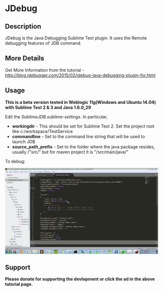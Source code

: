 # JDebug #

## Description ##
JDebug is the Java Debugging Sublime Text plugin. It uses the Remote debugging features of JDB command.

## More Details

Get More Information from the tutorial - <http://blog.jdebugger.com/2015/02/jdebug-java-debugging-plugin-for.html>  

## Usage ##
**This is a beta version tested in Weblogic 11g(Windows and Ubuntu 14.04) with Sublime Text 2 & 3 and Java 1.6.0_29**


Edit the *SublimeJDB.sublime-settings*.  In particular,

- **workingdir** - This should be set for Sublime Text 2. Set the project root like c:/workspace/TestService
- **commandline** - Set to the command line string that will be used to launch JDB
- **source_path_prefix** - Set to the folder where the java package resides,  usually /"src/" but for maven project it is "/src/main/java/"

To debug:

![screenshot](https://raw.githubusercontent.com/jdebug/JDebug/master/jdebugging.gif)


## Support ##
**Please donate for supporting the devlopment or click the ad in the above tutorial page.**
